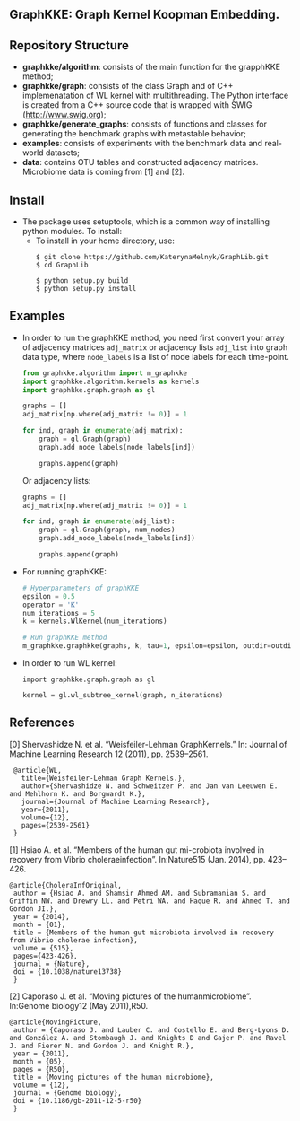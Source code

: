 ## GraphKKE: Graph Kernel Koopman Embedding. 


## Repository Structure
* **graphkke/algorithm**: consists of the main function for the grapphKKE method;
* **graphkke/graph**: consists of the class Graph and of C++ implemenatation of WL kernel with multithreading. The Python interface is created from a C++ source code that is wrapped with SWIG (http://www.swig.org);
* **graphkke/generate_graphs**: consists of functions and classes for generating the benchmark graphs with metastable behavior;
* **examples**: consists of experiments with the benchmark data and real-world datasets;
* **data**: contains OTU tables and constructed adjacency matrices. Microbiome data is coming from [1] and [2].


## Install
* The package uses setuptools, which is a common way of installing python modules. To install: 
  - To install in your home directory, use:
    ```
    $ git clone https://github.com/KaterynaMelnyk/GraphLib.git
    $ cd GraphLib
    
    $ python setup.py build
    $ python setup.py install
    ```
## Examples
* In order to run the graphKKE method, you need first convert your array of adjacency matrices ```adj_matrix``` or adjacency lists ```adj_list``` into graph data type, where ```node_labels``` is a list of node labels for each time-point.
    ```python
    from graphkke.algorithm import m_graphkke
    import graphkke.algorithm.kernels as kernels
    import graphkke.graph.graph as gl
    
    graphs = []
    adj_matrix[np.where(adj_matrix != 0)] = 1
    
    for ind, graph in enumerate(adj_matrix):
        graph = gl.Graph(graph)
        graph.add_node_labels(node_labels[ind])

        graphs.append(graph)
    ```
  Or adjacency lists:
    ```python
    graphs = []
    adj_matrix[np.where(adj_matrix != 0)] = 1
    
    for ind, graph in enumerate(adj_list):
        graph = gl.Graph(graph, num_nodes)
        graph.add_node_labels(node_labels[ind])

        graphs.append(graph)
    ```
* For running graphKKE:
  ```python
  # Hyperparameters of graphKKE
  epsilon = 0.5
  operator = 'K'
  num_iterations = 5
  k = kernels.WlKernel(num_iterations)

  # Run graphKKE method
  m_graphkke.graphkke(graphs, k, tau=1, epsilon=epsilon, outdir=outdir)
  ```

* In order to run WL kernel: 
  ```pyhton
  import graphkke.graph.graph as gl
  
  kernel = gl.wl_subtree_kernel(graph, n_iterations)
  ```

## References
   [0]  Shervashidze  N.  et  al.  “Weisfeiler-Lehman  GraphKernels.” In: Journal of Machine Learning Research 12 (2011), pp. 2539–2561.
   ```
    @article{WL,
      title={Weisfeiler-Lehman Graph Kernels.},
      author={Shervashidze N. and Schweitzer P. and Jan van Leeuwen E. and Mehlhorn K. and Borgwardt K.},
      journal={Journal of Machine Learning Research},
      year={2011},
      volume={12},
      pages={2539-2561}
    }
   ```
   [1] Hsiao  A.  et  al.  “Members  of  the  human  gut  mi-crobiota involved in recovery from Vibrio choleraeinfection”. In:Nature515 (Jan. 2014), pp. 423–426.
   ```
   @article{CholeraInfOriginal,
    author = {Hsiao A. and Shamsir Ahmed AM. and Subramanian S. and Griffin NW. and Drewry LL. and Petri WA. and Haque R. and Ahmed T. and Gordon JI.},
    year = {2014},
    month = {01},
    title = {Members of the human gut microbiota involved in recovery from Vibrio cholerae infection},
    volume = {515},
    pages={423-426},
    journal = {Nature},
    doi = {10.1038/nature13738}
    }
   ```
   [2]  Caporaso J. et al. “Moving pictures of the humanmicrobiome”.  In:Genome  biology12  (May  2011),R50.
   ```
   @article{MovingPicture,
    author = {Caporaso J. and Lauber C. and Costello E. and Berg-Lyons D. and González A. and Stombaugh J. and Knights D and Gajer P. and Ravel J. and Fierer N. and Gordon J. and Knight R.},
    year = {2011},
    month = {05},
    pages = {R50},
    title = {Moving pictures of the human microbiome},
    volume = {12},
    journal = {Genome biology},
    doi = {10.1186/gb-2011-12-5-r50}
    }
   ```

